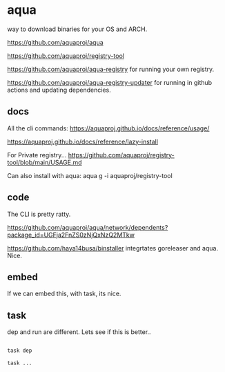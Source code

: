 # aqua

way to download binaries for your OS and ARCH.

https://github.com/aquaproj/aqua

https://github.com/aquaproj/registry-tool

https://github.com/aquaproj/aqua-registry for running your own registry.

https://github.com/aquaproj/aqua-registry-updater for running in github actions and updating dependencies.


## docs

All the cli commands:
https://aquaproj.github.io/docs/reference/usage/

https://aquaproj.github.io/docs/reference/lazy-install 

For Private registry...
https://github.com/aquaproj/registry-tool/blob/main/USAGE.md

Can also install with aqua:
aqua g -i aquaproj/registry-tool

## code

The CLI is pretty ratty.

https://github.com/aquaproj/aqua/network/dependents?package_id=UGFja2FnZS0zNjQxNzQ2MTkw

https://github.com/haya14busa/binstaller integrtates goreleaser and aqua. Nice.


## embed

If we can embed this, with task, its nice.


## task

dep and run are different. Lets see if this is better..

```sh

task dep

task ...

```